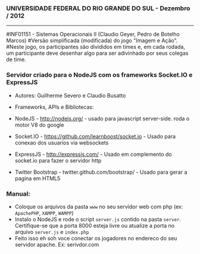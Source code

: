### UNIVERSIDADE FEDERAL DO RIO GRANDE DO SUL - Dezembro / 2012
---------------
#INF01151 - Sistemas Operacionais II (Claudio Geyer, Pedro de Botelho Marcos)
#Versão simplificada (modificada) do jogo "Imagem e Ação".
#Neste jogo, os participantes são divididos em times e, em cada rodada, um participante deve desenhar algo para ser adivinhado por seus colegas de time.

### Servidor criado para o NodeJS com os frameworks Socket.IO e ExpressJS

- Autores: Guilherme Severo e Claudio Busatto

- Frameworks, APIs e Bibliotecas:

- NodeJS - http://nodejs.org/ - usado para javascript server-side. roda o motor V8 do google 

- Socket.IO - https://github.com/learnboost/socket.io - Usado para conexao dos usuarios via websockets

- ExpressJS - http://expressjs.com/ - Usado em complemento do socket.io para fazer o servidor http
- Twitter Bootstrap - twitter.github.com/bootstrap/ - Usado para gerar a pagina em HTML5

### Manual: 
- Coloque os arquivos da pasta `www` no seu servidor web com php (ex: `ApachePHP`, `XAMPP`, `WAMPP`)
- Instalo o NodeJS e rode o script `server.js` contido na pasta `server`. Certifique-se que a porta 8000 esteja livre
	ou atualize a porta no arquivo `server.js` e `index.php`
- Feito isso eh soh voce conectar os jogadores no endereco do seu servidor apache. Ex: serivdor.com
  


